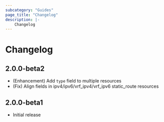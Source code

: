 ```yaml
---
subcategory: "Guides"
page_title: "Changelog"
description: |-
    Changelog
---
```


# Changelog

## 2.0.0-beta2

- (Enhancement) Add `type` field to multiple resources
- (Fix) Align fields in ipv4/ipv6/vrf_ipv4/vrf_ipv6 static_route resources

## 2.0.0-beta1

- Initial release


